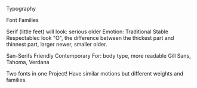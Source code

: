 Typography

Font Families

Serif (little feet)
will look: serious older
Emotion: Traditional Stable Respectablec
look "O", the difference between the thickest part and thinnest part, larger newer, smaller older.

San-Serifs
Friendly Contemporary 
For: body type, more readable
Gill Sans, Tahoma, Verdana


Two fonts in one Project! Have similar motions but different weights and families. 







